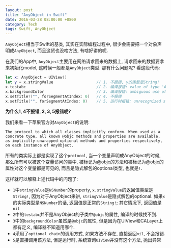 ```yaml
---
layout: post
title: "AnyObject in Swift"
date: 2016-03-28 08:00:00 +0800
category: Tech
tags: Swift, AnyObject
---
```


`AnyObject`相当于Swift的基类, 其实在实际编程过程中, 很少会需要把一个对象声明成`AnyObject`, 而且这货也没啥方法, 有啥好讲的呢. 

在我们的App中, `AnyObject`主要用在网络请求回来的数据上, 请求回来的数据要拿来初始化model, 这时候一般都是`AnyObject`类型. 那有什么问题呢? 看这段代码:

```swift
let x: AnyObject = UIView()
let y = x.stringValue                   // 1. 不报错, y的类型是String!
x.testabc                               // 2. 编译报错: value of type 'AnyObject' has no member 'testabc'
x.backgroundColor                       // 3. 编译报错: ambiguous use of 'backgroundColor'
x.setTitle?("", forSegmentAtIndex: 0)   // 4. 不报错
x.setTitle("", forSegmentAtIndex: 0)    // 5. 运行时报错: unrecognized selector
```

**为什么1, 4不报错, 2, 3, 5报错呢?**

我们来看一下苹果官方对`AnyObject`的说明:

`The protocol to which all classes implicitly conform. When used as a concrete type, all known @objc methods and properties are available, as implicitly-unwrapped-optional methods and properties respectively, on each instance of AnyObject.`

所有的类实际上都是实现了这个`protocol`, 当一个变量声明成AnyObject的时候, 那么所有可以被这个变量访问的类中, 被标记为@objc的方法和被标记为@objc的属性对这个变量都是可见的, 而且是隐式解包的optional类型, 也就是`!`.

这样就可以解释上述代码中的问题了:

- `1`中`stringValue`是`NSNumber`的property, `x.stringValue`的返回值类型是`String!`, 因为对于AnyObject来讲, `stringValue`是隐式解包的optional. 如果`x`的实际类型是`NSNumber`的话, 返回值是正常的`String!`; 其它情况下, 返回值是`nil`
- `2`中的`testabc`并不是AnyObject的子类中`@objc`的属性, 编译的时候找不到.
- `3`中的`backgroundColor`虽然是`@objc`的属性, 但是因为在UIView和CALayer上都有定义, 编译器不知道用哪个.
- `4`采用了`optional chain`的调用方式, 如果方法不存在, 直接返回`nil`, 不会报错.
- `5`是直接调用该方法, 但是运行时, 系统查询`UIView`并没有这个方法, 抛出异常